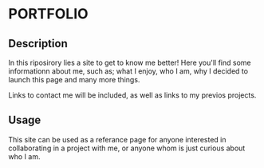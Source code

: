 # PORTFOLIO

## Description

In this riposirory lies a site to get to know me better! Here you'll find some informationn about me, such as; what I enjoy, who I am, why I decided to launch this page and many more things.

Links to contact me will be included, as well as links to my previos projects.

## Usage

This site can be used as a referance page for anyone interested in collaborating in a project with me, or anyone whom is just curious about who I am.
